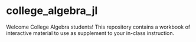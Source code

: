 # college_algebra_jl
Welcome College Algebra students! This repository contains a workbook of interactive material to use as supplement to your in-class instruction. 
